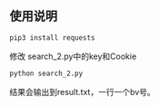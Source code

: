 ## 使用说明

```python
pip3 install requests
```

修改 search_2.py中的key和Cookie

```python
python search_2.py
```

结果会输出到result.txt，一行一个bv号。